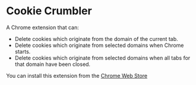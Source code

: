 # Cookie Crumbler

A Chrome extension that can:
  * Delete cookies which originate from the domain of the current tab.
  * Delete cookies which originate from selected domains when Chrome starts.
  * Delete cookies which originate from selected domains when all tabs for that domain have been closed.

You can install this extension from the [Chrome Web Store](https://chrome.google.com/webstore/detail/cookie-crumbler/ilipbdhkhhcmkckinlbjikhmlbefiafj)
